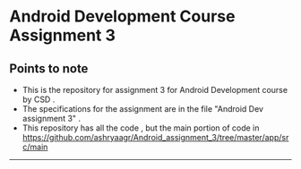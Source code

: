 # Android Development Course Assignment 3

## Points to note

- This is the repository for assignment 3 for Android Development course by CSD .
- The specifications for the assignment are in the file "Android Dev assignment 3" .
- This repository has all the code , but the main portion of code in <https://github.com/ashryaagr/Android_assignment_3/tree/master/app/src/main>

-----------
